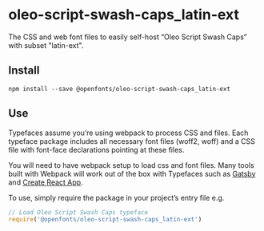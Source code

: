 
# oleo-script-swash-caps_latin-ext

The CSS and web font files to easily self-host “Oleo Script Swash Caps” with subset "latin-ext".

## Install

`npm install --save @openfonts/oleo-script-swash-caps_latin-ext`

## Use

Typefaces assume you’re using webpack to process CSS and files. Each typeface
package includes all necessary font files (woff2, woff) and a CSS file with
font-face declarations pointing at these files.

You will need to have webpack setup to load css and font files. Many tools built
with Webpack will work out of the box with Typefaces such as [Gatsby](https://github.com/gatsbyjs/gatsby)
and [Create React App](https://github.com/facebookincubator/create-react-app).

To use, simply require the package in your project’s entry file e.g.

```javascript
// Load Oleo Script Swash Caps typeface
require('@openfonts/oleo-script-swash-caps_latin-ext')
```
